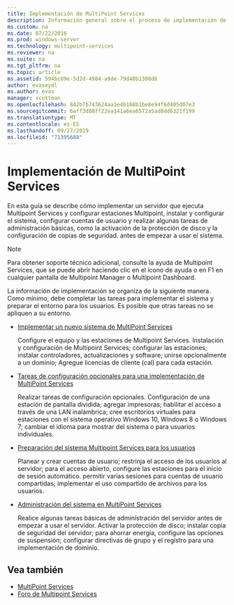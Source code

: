 ```yaml
---
title: Implementación de MultiPoint Services
description: Información general sobre el proceso de implementación de Multipoint Services
ms.custom: na
ms.date: 07/22/2016
ms.prod: windows-server
ms.technology: multipoint-services
ms.reviewer: na
ms.suite: na
ms.tgt_pltfrm: na
ms.topic: article
ms.assetid: 594bc09e-5d2d-4984-a9de-79d40b1308d6
author: evaseydl
ms.author: evas
manager: scottman
ms.openlocfilehash: 842b7b743624aa1e4b168b1be8e94f6d405d07e3
ms.sourcegitcommit: 6aff3d88ff22ea141a6ea6572a5ad8dd6321f199
ms.translationtype: MT
ms.contentlocale: es-ES
ms.lasthandoff: 09/27/2019
ms.locfileid: "71395688"
---
```

# <a name="deploying-multipoint-services"></a>Implementación de MultiPoint Services
En esta guía se describe cómo implementar un servidor que ejecuta Multipoint Services y configurar estaciones Multipoint, instalar y configurar el sistema, configurar cuentas de usuario y realizar algunas tareas de administración básicas, como la activación de la protección de disco y la configuración de copias de seguridad. antes de empezar a usar el sistema.  
  
> [!NOTE]  
> Para obtener soporte técnico adicional, consulte la ayuda de Multipoint Services, que se puede abrir haciendo clic en el icono de ayuda o en F1 en cualquier pantalla de Multipoint Manager o Multipoint Dashboard.  
  
La información de implementación se organiza de la siguiente manera. Como mínimo, debe completar las tareas para implementar el sistema y preparar el entorno para los usuarios. Es posible que otras tareas no se apliquen a su entorno. 
-   [Implementar un nuevo sistema de MultiPoint Services](Deploy-a-new-MultiPoint-services-system.md)  
  
    Configure el equipo y las estaciones de Multipoint Services. Instalación y configuración de Multipoint Services; configurar las estaciones; instalar controladores, actualizaciones y software; unirse opcionalmente a un dominio; Agregue licencias de cliente (cal) para cada estación.  
  
-   [Tareas de configuración opcionales para una implementación de MultiPoint Services](Optional-configuration-tasks-for-a-MultiPoint-services-deployment.md)  
  
    Realizar tareas de configuración opcionales. Configuración de una estación de pantalla dividida; agregar impresoras; habilitar el acceso a través de una LAN inalámbrica; cree escritorios virtuales para estaciones con el sistema operativo Windows 10, Windows 8 o Windows 7; cambiar el idioma para mostrar del sistema o para usuarios individuales.  
  
-   [Preparación del sistema Multipoint Services para los usuarios](Prepare-your-MultiPoint-services-system-for-users.md)  
  
    Planear y crear cuentas de usuario; restrinja el acceso de los usuarios al servidor; para el acceso abierto, configure las estaciones para el inicio de sesión automático. permitir varias sesiones para cuentas de usuario compartidas; implementar el uso compartido de archivos para los usuarios.  
  
-   [Administración del sistema en MultiPoint Services](System-administration-in-MultiPoint-services.md)  
  
    Realice algunas tareas básicas de administración del servidor antes de empezar a usar el servidor. Activar la protección de disco; instalar copia de seguridad del servidor; para ahorrar energía, configure las opciones de suspensión; configurar directivas de grupo y el registro para una implementación de dominio.  
  
## <a name="see-also"></a>Vea también  
  
- [MultiPoint Services](MultiPoint-Services.md)
-   [Foro de Multipoint Services](https://social.technet.microsoft.com/Forums/windowsserver/home?forum=windowsmultipointserver&filter=alltypes&sort=lastpostdesc)  
  
